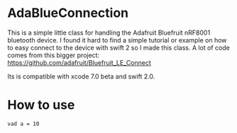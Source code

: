 # AdaBlueConnection
This is a simple little class for handling the Adafruit Bluefruit nRF8001 bluetooth device.
I found it hard to find a simple tutorial or example on how to easy connect to the device with swift 2 so I made
this class. A lot of code comes from this bigger project: https://github.com/adafruit/Bluefruit_LE_Connect

Its is compatible with xcode 7.0 beta and swift 2.0.

# How to use

```
vad a = 10
```
